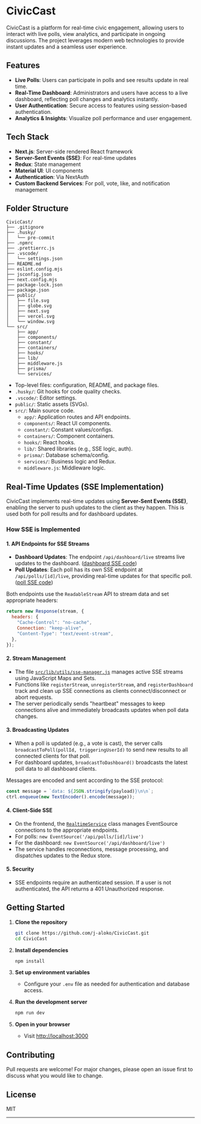 # CivicCast

CivicCast is a platform for real-time civic engagement, allowing users to interact with live polls, view analytics, and participate in ongoing discussions. The project leverages modern web technologies to provide instant updates and a seamless user experience.

## Features

- **Live Polls**: Users can participate in polls and see results update in real time.
- **Real-Time Dashboard**: Administrators and users have access to a live dashboard, reflecting poll changes and analytics instantly.
- **User Authentication**: Secure access to features using session-based authentication.
- **Analytics & Insights**: Visualize poll performance and user engagement.

## Tech Stack

- **Next.js**: Server-side rendered React framework
- **Server-Sent Events (SSE)**: For real-time updates
- **Redux**: State management
- **Material UI**: UI components
- **Authentication**: Via NextAuth
- **Custom Backend Services**: For poll, vote, like, and notification management

## Folder Structure

```
CivicCast/
├── .gitignore
├── .husky/
│   └── pre-commit
├── .npmrc
├── .prettierrc.js
├── .vscode/
│   └── settings.json
├── README.md
├── eslint.config.mjs
├── jsconfig.json
├── next.config.mjs
├── package-lock.json
├── package.json
├── public/
│   ├── file.svg
│   ├── globe.svg
│   ├── next.svg
│   ├── vercel.svg
│   └── window.svg
└── src/
    ├── app/
    ├── components/
    ├── constant/
    ├── containers/
    ├── hooks/
    ├── lib/
    ├── middleware.js
    ├── prisma/
    └── services/
```

- Top-level files: configuration, README, and package files.
- `.husky/`: Git hooks for code quality checks.
- `.vscode/`: Editor settings.
- `public/`: Static assets (SVGs).
- `src/`: Main source code.
  - `app/`: Application routes and API endpoints.
  - `components/`: React UI components.
  - `constant/`: Constant values/configs.
  - `containers/`: Component containers.
  - `hooks/`: React hooks.
  - `lib/`: Shared libraries (e.g., SSE logic, auth).
  - `prisma/`: Database schema/config.
  - `services/`: Business logic and Redux.
  - `middleware.js`: Middleware logic.

## Real-Time Updates (SSE Implementation)

CivicCast implements real-time updates using **Server-Sent Events (SSE)**, enabling the server to push updates to the client as they happen. This is used both for poll results and for dashboard updates.

### How SSE is Implemented

#### 1. API Endpoints for SSE Streams

- **Dashboard Updates**:
  The endpoint `/api/dashboard/live` streams live updates to the dashboard.
  ([dashboard SSE code](https://github.com/j-aloko/CivicCast/blob/main/src/app/api/dashboard/live/route.js))
- **Poll Updates**:
  Each poll has its own SSE endpoint at `/api/polls/[id]/live`, providing real-time updates for that specific poll.
  ([poll SSE code](https://github.com/j-aloko/CivicCast/blob/main/src/app/api/polls/%5Bid%5D/live/route.js))

Both endpoints use the `ReadableStream` API to stream data and set appropriate headers:

```js
return new Response(stream, {
  headers: {
    "Cache-Control": "no-cache",
    Connection: "keep-alive",
    "Content-Type": "text/event-stream",
  },
});
```

#### 2. Stream Management

- The file [`src/lib/utils/sse-manager.js`](https://github.com/j-aloko/CivicCast/blob/main/src/lib/utils/sse-manager.js) manages active SSE streams using JavaScript Maps and Sets.
- Functions like `registerStream`, `unregisterStream`, and `registerDashboard` track and clean up SSE connections as clients connect/disconnect or abort requests.
- The server periodically sends "heartbeat" messages to keep connections alive and immediately broadcasts updates when poll data changes.

#### 3. Broadcasting Updates

- When a poll is updated (e.g., a vote is cast), the server calls `broadcastToPoll(pollId, triggeringUserId)` to send new results to all connected clients for that poll.
- For dashboard updates, `broadcastToDashboard()` broadcasts the latest poll data to all dashboard clients.

Messages are encoded and sent according to the SSE protocol:

```js
const message = `data: ${JSON.stringify(payload)}\n\n`;
ctrl.enqueue(new TextEncoder().encode(message));
```

#### 4. Client-Side SSE

- On the frontend, the [`RealtimeService`](https://github.com/j-aloko/CivicCast/blob/main/src/lib/utils/realtime-service.js) class manages EventSource connections to the appropriate endpoints.
- For polls: `new EventSource('/api/polls/[id]/live')`
- For the dashboard: `new EventSource('/api/dashboard/live')`
- The service handles reconnections, message processing, and dispatches updates to the Redux store.

#### 5. Security

- SSE endpoints require an authenticated session. If a user is not authenticated, the API returns a 401 Unauthorized response.

## Getting Started

1. **Clone the repository**

   ```bash
   git clone https://github.com/j-aloko/CivicCast.git
   cd CivicCast
   ```

2. **Install dependencies**

   ```bash
   npm install
   ```

3. **Set up environment variables**

   - Configure your `.env` file as needed for authentication and database access.

4. **Run the development server**

   ```bash
   npm run dev
   ```

5. **Open in your browser**
   - Visit [http://localhost:3000](http://localhost:3000)

## Contributing

Pull requests are welcome! For major changes, please open an issue first to discuss what you would like to change.

## License

MIT

---
